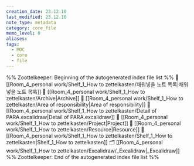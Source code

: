 ```yaml
---
creation_date: 23.12.10
last_modified: 23.12.10
note_type: metadata
category: core_file
memo_level: 0
aliases: 
tags:
  - MOC
  - core
  - file
---
```

%% Zoottelkeeper: Beginning of the autogenerated index file list  %%
📄 [[Room_4_personal work/Shelf_1_How to zettelkasten/채워넣을 노트 목록|채워넣을 노트 목록]]
📄 [[Room_4_personal work/Shelf_1_How to zettelkasten/Archive|Archive]]
📄 [[Room_4_personal work/Shelf_1_How to zettelkasten/Area of responsibility|Area of responsibility]]
📄 [[Room_4_personal work/Shelf_1_How to zettelkasten/Detail of PARA.excalidraw|Detail of PARA.excalidraw]]
📄 [[Room_4_personal work/Shelf_1_How to zettelkasten/Project|Project]]
📄 [[Room_4_personal work/Shelf_1_How to zettelkasten/Resource|Resource]]
📄 [[Room_4_personal work/Shelf_1_How to zettelkasten/Shelf_1_How to zettelkasten|Shelf_1_How to zettelkasten]]
🗂️ [[Room_4_personal work/Shelf_1_How to zettelkasten/Excalidraw/_Excalidraw|_Excalidraw]]
%% Zoottelkeeper: End of the autogenerated index file list  %%
